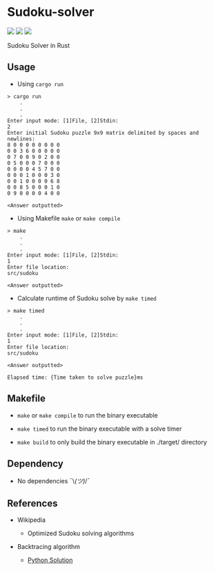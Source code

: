 # Sudoku-solver
[![](https://img.shields.io/badge/Category-Applications%20in%20Rust-E5A505?style=flat-square)]() [![](https://img.shields.io/badge/Language-Rust-E5A505?style=flat-square)]() [![](https://img.shields.io/badge/Version-0.2.0-E5A505?style=flat-square&color=green)]()

Sudoku Solver in Rust

## Usage

- Using `cargo run`

```shell
> cargo run
    .
    .
    .
Enter input mode: [1]File, [2]Stdin:
2
Enter initial Sudoku puzzle 9x9 matrix delimited by spaces and newlines:
8 0 0 0 0 0 0 0 0
0 0 3 6 0 0 0 0 0
0 7 0 0 9 0 2 0 0
0 5 0 0 0 7 0 0 0
0 0 0 0 4 5 7 0 0
0 0 0 1 0 0 0 3 0
0 0 1 0 0 0 0 6 8
0 0 8 5 0 0 0 1 0
0 9 0 0 0 0 4 0 0

<Answer outputted>
```

- Using Makefile `make` or `make compile`

```shell
> make
    .
    .
    .
Enter input mode: [1]File, [2]Stdin:
1
Enter file location:
src/sudoku

<Answer outputted>
```

- Calculate runtime of Sudoku solve by `make timed`

```shell
> make timed
    .
    .
    .
Enter input mode: [1]File, [2]Stdin:
1
Enter file location:
src/sudoku

<Answer outputted>

Elapsed time: {Time taken to solve puzzle}ms
```

## Makefile

- `make` or `make compile` to run the binary executable

- `make timed` to run the binary executable with a solve timer

- `make build` to only build the binary executable in ./target/ directory

## Dependency

- No dependencies   ¯\\_(ツ)_/¯

## References

- Wikipedia

  - Optimized Sudoku solving algorithms

- Backtracing algorithm

  - [Python Solution](https://youtu.be/eqUwSA0xI-s)
